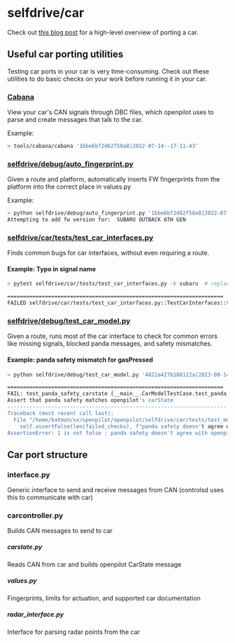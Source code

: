 # selfdrive/car

Check out [this blog post](https://blog.comma.ai/how-to-write-a-car-port-for-openpilot/) for a high-level overview of porting a car.

## Useful car porting utilities

Testing car ports in your car is very time-consuming. Check out these utilities to do basic checks on your work before running it in your car.

### [Cabana](/tools/cabana/README.md)

View your car's CAN signals through DBC files, which openpilot uses to parse and create messages that talk to the car.

Example:
```bash
> tools/cabana/cabana '1bbe6bf2d62f58a8|2022-07-14--17-11-43'
```

### [selfdrive/debug/auto_fingerprint.py](/selfdrive/debug/auto_fingerprint.py)

Given a route and platform, automatically inserts FW fingerprints from the platform into the correct place in values.py

Example:
```bash
> python selfdrive/debug/auto_fingerprint.py '1bbe6bf2d62f58a8|2022-07-14--17-11-43' 'SUBARU OUTBACK 6TH GEN'
Attempting to add fw version for:  SUBARU OUTBACK 6TH GEN
```

### [selfdrive/car/tests/test_car_interfaces.py](/selfdrive/car/tests/test_car_interfaces.py)

Finds common bugs for car interfaces, without even requiring a route.


#### Example: Typo in signal name
```bash
> pytest selfdrive/car/tests/test_car_interfaces.py -k subaru  # replace with the brand you are working on

=====================================================================
FAILED selfdrive/car/tests/test_car_interfaces.py::TestCarInterfaces::test_car_interfaces_165_SUBARU_LEGACY_7TH_GEN - KeyError: 'CruiseControlOOPS'

```

### [selfdrive/debug/test_car_model.py](/selfdrive/debug/test_car_model.py)

Given a route, runs most of the car interface to check for common errors like missing signals, blocked panda messages, and safety mismatches.

#### Example: panda safety mismatch for gasPressed
```bash
> python selfdrive/debug/test_car_model.py '4822a427b188122a|2023-08-14--16-22-21'

=====================================================================
FAIL: test_panda_safety_carstate (__main__.CarModelTestCase.test_panda_safety_carstate)
Assert that panda safety matches openpilot's carState
----------------------------------------------------------------------
Traceback (most recent call last):
  File "/home/batman/xx/openpilot/openpilot/selfdrive/car/tests/test_models.py", line 380, in test_panda_safety_carstate
    self.assertFalse(len(failed_checks), f"panda safety doesn't agree with openpilot: {failed_checks}")
AssertionError: 1 is not false : panda safety doesn't agree with openpilot: {'gasPressed': 116}
```


## Car port structure

### interface.py
Generic interface to send and receive messages from CAN (controlsd uses this to communicate with car)

### carcontroller.py
Builds CAN messages to send to car

##### carstate.py
Reads CAN from car and builds openpilot CarState message

##### values.py
Fingerprints, limits for actuation, and supported car documentation

##### radar_interface.py
Interface for parsing radar points from the car
